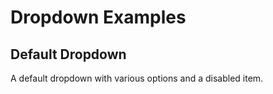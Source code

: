 # Dropdown Examples

## Default Dropdown

A default dropdown with various options and a disabled item.
